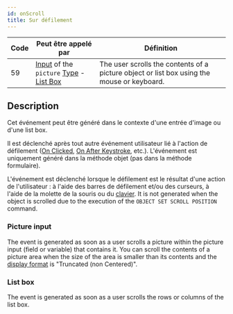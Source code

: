 ```yaml
---
id: onScroll
title: Sur défilement
---
```


| Code | Peut être appelé par                                                                                                                                | Définition                                                                                 |
| ---- | --------------------------------------------------------------------------------------------------------------------------------------------------- | ------------------------------------------------------------------------------------------ |
| 59   | [Input](FormObjects/input_overview.md) of the `picture` [Type](FormObjects/properties_Object.md#type) - [List Box](FormObjects/listbox_overview.md) | The user scrolls the contents of a picture object or list box using the mouse or keyboard. |


## Description

Cet événement peut être généré dans le contexte d'une entrée d'image ou d'une list box.

Il est déclenché après tout autre événement utilisateur lié à l'action de défilement ([On Clicked](onClicked.md), [On After Keystroke](onAfterKeystroke.md), etc.). L'événement est uniquement généré dans la méthode objet (pas dans la méthode formulaire).

L'événement est déclenché lorsque le défilement est le résultat d'une action de l'utilisateur : à l'aide des barres de défilement et/ou des curseurs, à l'aide de la molette de la souris ou du [clavier](FormObjects/properties_Appearance.md#vertical-scroll-bar). It is not generated when the object is scrolled due to the execution of the `OBJECT SET SCROLL POSITION` command.


### Picture input

The event is generated as soon as a user scrolls a picture within the picture input (field or variable) that contains it. You can scroll the contents of a picture area when the size of the area is smaller than its contents and the [display format](FormObjects/properties_Display.md#picture-format) is "Truncated (non Centered)".


### List box

The event is generated as soon as a user scrolls the rows or columns of the list box. 
